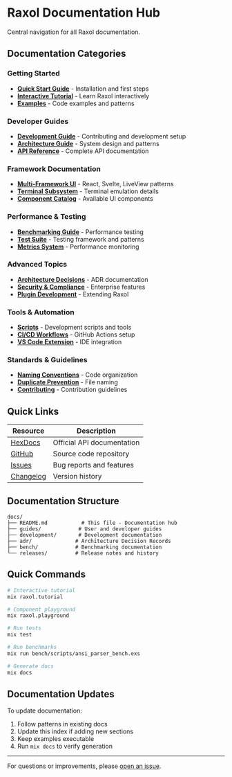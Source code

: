# Raxol Documentation Hub

Central navigation for all Raxol documentation.

## Documentation Categories

### Getting Started
- [**Quick Start Guide**](../README.md#quick-start) - Installation and first steps
- [**Interactive Tutorial**](guides/tutorial.md) - Learn Raxol interactively
- [**Examples**](../examples/README.md) - Code examples and patterns

### Developer Guides
- [**Development Guide**](development.md) - Contributing and development setup
- [**Architecture Guide**](ARCHITECTURE.md) - System design and patterns
- [**API Reference**](https://hexdocs.pm/raxol) - Complete API documentation

### Framework Documentation
- [**Multi-Framework UI**](guides/multi-framework.md) - React, Svelte, LiveView patterns
- [**Terminal Subsystem**](../lib/raxol/terminal/README.md) - Terminal emulation details
- [**Component Catalog**](guides/components.md) - Available UI components

### Performance & Testing
- [**Benchmarking Guide**](bench/README.md) - Performance testing
- [**Test Suite**](../test/README.md) - Testing framework and patterns
- [**Metrics System**](../lib/raxol/core/metrics/README.md) - Performance monitoring

### Advanced Topics
- [**Architecture Decisions**](adr/README.md) - ADR documentation
- [**Security & Compliance**](guides/security.md) - Enterprise features
- [**Plugin Development**](guides/plugins.md) - Extending Raxol

### Tools & Automation
- [**Scripts**](../scripts/README.md) - Development scripts and tools
- [**CI/CD Workflows**](../.github/workflows/README.md) - GitHub Actions setup
- [**VS Code Extension**](../vscode-raxol/README.md) - IDE integration

### Standards & Guidelines
- [**Naming Conventions**](development/NAMING_CONVENTIONS.md) - Code organization
- [**Duplicate Prevention**](development/duplicate_filename_prevention.md) - File naming
- [**Contributing**](../CONTRIBUTING.md) - Contribution guidelines

## Quick Links

| Resource | Description |
|----------|-------------|
| [HexDocs](https://hexdocs.pm/raxol) | Official API documentation |
| [GitHub](https://github.com/Hydepwns/raxol) | Source code repository |
| [Issues](https://github.com/Hydepwns/raxol/issues) | Bug reports and features |
| [Changelog](../CHANGELOG.md) | Version history |

## Documentation Structure

```
docs/
├── README.md           # This file - Documentation hub
├── guides/            # User and developer guides
├── development/       # Development documentation
├── adr/              # Architecture Decision Records
├── bench/            # Benchmarking documentation
└── releases/         # Release notes and history
```

## Quick Commands

```bash
# Interactive tutorial
mix raxol.tutorial

# Component playground
mix raxol.playground

# Run tests
mix test

# Run benchmarks
mix run bench/scripts/ansi_parser_bench.exs

# Generate docs
mix docs
```

## Documentation Updates

To update documentation:
1. Follow patterns in existing docs
2. Update this index if adding new sections
3. Keep examples executable
4. Run `mix docs` to verify generation

---

For questions or improvements, please [open an issue](https://github.com/Hydepwns/raxol/issues).